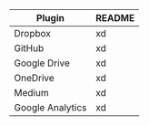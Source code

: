 | Plugin | README |
| ------ | ------ |
| Dropbox | xd |
| GitHub | xd |
| Google Drive | xd |
| OneDrive | xd |
| Medium | xd |
| Google Analytics | xd|
